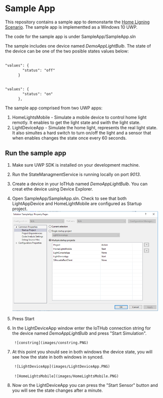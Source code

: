 # Sample App

This repository contains a sample app to demonstarte the [Home Ligning Scenario](lightsSampleScenario.md).
The sample app is implementted as a Windows 10 UWP.

The code for the sample app is under SampleApp/SampleApp.sln

The sample includes one device named *DemoAppLightBulb*.
The state of the device can be one of the two posible states values below:

```

"values": {
        "status": "off"
      }
```
```
      
"values": {
        "status": "on"
      },

```



The sample app comprised from two UWP apps:

1. HomeLightsMobile - Simulate a mobile device to control home light remotly. It enables to get the light state and swith the light state.
2. LightDeviceApp - Simulate the home light, represents the real light state. It also simultes a hard switch to turn on/off the light and a sensor that when enables changes the state once every 60 seconds.

## Run the sample app

1. Make sure UWP SDK is installed on your development machine.
2. Run the StateManagmentService is running locally on port *9013*.
2. Create a device in your IoTHub named *DemoAppLightBulb*. You can creat ethe device using Device Explorer.
3. Open SampleApp/SampleApp.sln. Check to see that both LightAppDevice and HomeLightMobile are configured as Startup project.
        ![startup](images/startup.PNG)
4. Press Start

5. In the LightDeviceApp window enter the IoTHub connection string for the device named *DemoAppLightBulb* and press "Start Simulation".

        ![constring](images/constring.PNG)
        
6. At this point you should see in both windows the device state, you will see how the state in both windows in synced.

        ![LightDeviceApp](images/LightDeviceApp.PNG)
        
        ![HomeLightsMobile](images/HomeLightsMobile.PNG)
        
7. Now on the LightDeviceApp you can press the "Start Sensor" button and you will see the state changes after a minute.



